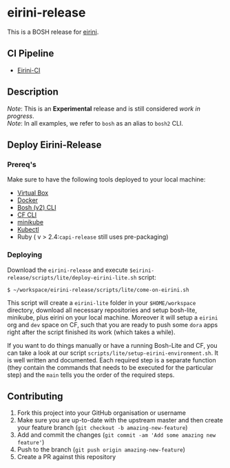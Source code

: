 # eirini-release

This is a BOSH release for [eirini](https://code.cloudfoundry.org/eirini).

## CI Pipeline

- [Eirini-CI](https://flintstone.ci.cf-app.com/teams/eirini/pipelines/eirini-ci)

## Description
_Note_: This is an **Experimental** release and is still considered _work in progress_.<br />
_Note_: In all examples, we refer to `bosh` as an alias to `bosh2` CLI.<br />

## Deploy Eirini-Release

### Prereq's

Make sure to have the following tools deployed to your local machine:

- [Virtual Box](https://www.virtualbox.org/)
- [Docker](https://docs.docker.com/install/) 
- [Bosh (v2) CLI](https://bosh.io/docs/cli-v2-install/)
- [CF CLI](https://docs.cloudfoundry.org/cf-cli/install-go-cli.html)
- [minikube](https://github.com/kubernetes/minikube#installation)
- [Kubectl](https://kubernetes.io/docs/tasks/tools/install-kubectl/)
- Ruby ( v > 2.4:`capi-release` still uses pre-packaging)

### Deploying 

Download the `eirini-release` and execute `$eirini-release/scripts/lite/deploy-eirini-lite.sh` script:

```
$ ~/workspace/eirini-release/scripts/lite/come-on-eirini.sh
```

This script will create a `eirini-lite` folder in your `$HOME/workspace` directory, download all necessary repositories and setup bosh-lite, minikube, plus eirini on your local machine. Moreover it will setup a `eirini` org and `dev` space on CF, such that you are ready to push some `dora` apps right after the script finished its work (which takes a while). 

If you want to do things manually or have a running Bosh-Lite and CF, you can take a look at our script `scripts/lite/setup-eirini-environment.sh`. It is well written and documented. Each required step is a separate function (they contain the commands that needs to be executed for the particular step) and the `main` tells you the order of the required steps.

## Contributing
1. Fork this project into your GitHub organisation or username
1. Make sure you are up-to-date with the upstream master and then create your feature branch (`git checkout -b amazing-new-feature`)
1. Add and commit the changes (`git commit -am 'Add some amazing new feature'`)
1. Push to the branch (`git push origin amazing-new-feature`)
1. Create a PR against this repository
